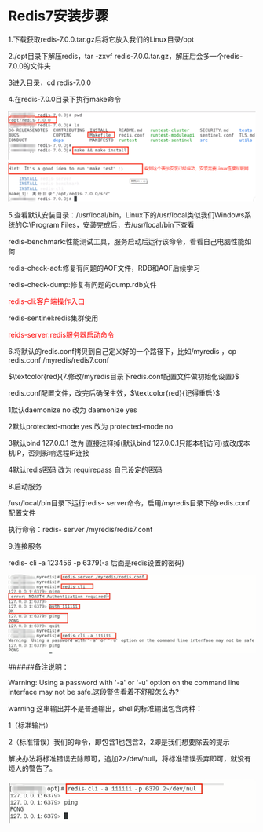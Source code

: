 # Redis7安装步骤

1.下载获取redis-7.0.0.tar.gz后将它放入我们的Linux目录/opt

2./opt目录下解压redis，tar -zxvf redis-7.0.0.tar.gz，解压后会多一个redis-7.0.0的文件夹

3进入目录，cd redis-7.0.0

4.在redis-7.0.0目录下执行make命令

![](images/2.make命令.png)

5.查看默认安装目录：/usr/local/bin，Linux下的/usr/local类似我们Windows系统的C:\Program Files，安装完成后，去/usr/local/bin下查看

redis-benchmark:性能测试工具，服务启动后运行该命令，看看自己电脑性能如何

redis-check-aof:修复有问题的AOF文件，RDB和AOF后续学习

redis-check-dump:修复有问题的dump.rdb文件

<font color='red'>redis-cli:客户端操作入口</font>

redis-sentinel:redis集群使用

<font color='red'>reids-server:redis服务器启动命令</font>

6.将默认的redis.conf拷贝到自己定义好的一个路径下，比如/myredis  ，cp redis.conf  /myredis/redis7.conf

$\textcolor{red}{7.修改/myredis目录下redis.conf配置文件做初始化设置}$

redis.conf配置文件，改完后确保生效，$\textcolor{red}{记得重启}$

1默认daemonize no		改为 daemonize yes

2默认protected-mode yes	改为 protected-mode no

3默认bind 127.0.0.1		改为 直接注释掉(默认bind 127.0.0.1只能本机访问)或改成本机IP，否则影响远程IP连接

4默认redis密码 			改为 requirepass 自己设定的密码

8.启动服务

/usr/local/bin目录下运行redis- server命令，启用/myredis目录下的redis.conf配置文件

执行命令：redis- server /myredis/redis7.conf

9.连接服务

redis- cli -a 123456 -p 6379(-a 后面是redis设置的密码)

![](images/3.redis连接.png)

######备注说明：

Warning: Using a password with '-a' or '-u' option on the command line interface may not be safe.这段警告看着不舒服怎么办?

warning 这串输出并不是普通输出，shell的标准输出包含两种：

1（标准输出）

2（标准错误）我们的命令，即包含1也包含2，2即是我们想要除去的提示

解决办法将标准错误去除即可，追加2>/dev/null，将标准错误丢弃即可，就没有烦人的警告了。

![](images/4.去除警告.png)



